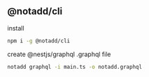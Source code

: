 ## @notadd/cli


install
```sh
npm i -g @notadd/cli
```

create @nestjs/graphql .graphql file

```sh
notadd graphql -i main.ts -o notadd.graphql
```